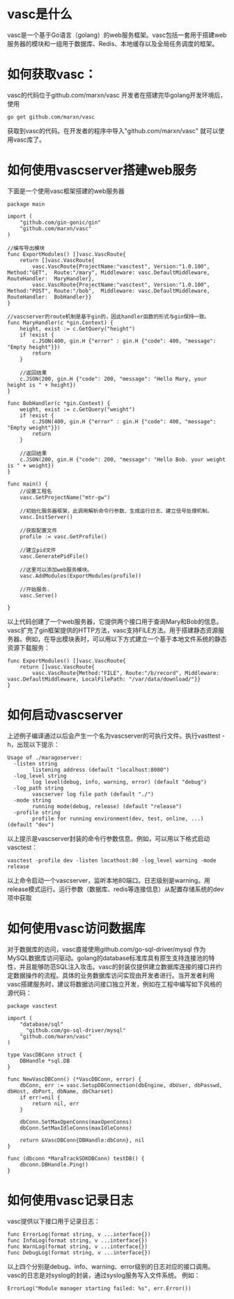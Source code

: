 # vasc是什么
vasc是一个基于Go语言（golang）的web服务框架。vasc包括一套用于搭建web服务器的模块和一组用于数据库、Redis、本地缓存以及全局任务调度的框架。
# 如何获取vasc：
vasc的代码位于github.com/marxn/vasc
开发者在搭建完毕golang开发环境后，使用
```
go get github.com/marxn/vasc
```
获取到vasc的代码。在开发者的程序中导入"github.com/marxn/vasc" 就可以使用vasc库了。

# 如何使用vascserver搭建web服务

下面是一个使用vasc框架搭建的web服务器
```
package main

import (
    "github.com/gin-gonic/gin"
    "github.com/marxn/vasc"
)

//编写导出模块
func ExportModules() []vasc.VascRoute{
    return []vasc.VascRoute{
        vasc.VascRoute{ProjectName:"vasctest", Version:"1.0.100", Method:"GET",  Route:"/mary", Middleware: vasc.DefaultMiddleware, RouteHandler:  MaryHandler},
        vasc.VascRoute{ProjectName:"vasctest", Version:"1.0.100", Method:"POST", Route:"/bob",  Middleware: vasc.DefaultMiddleware, RouteHandler:  BobHandler}}
}

//vascserver的route机制是基于gin的，因此handler函数的形式与gin保持一致。
func MaryHandler(c *gin.Context) {
    height, exist := c.GetQuery("height")
    if !exist {
        c.JSON(400, gin.H {"error" : gin.H {"code": 400, "message": "Empty height"}})
        return
    }

    //返回结果
    c.JSON(200, gin.H {"code": 200, "message": "Hello Mary, your height is " + height})
}

func BobHandler(c *gin.Context) {
    weight, exist := c.GetQuery("weight")
    if !exist {
        c.JSON(400, gin.H {"error" : gin.H {"code": 400, "message": "Empty weight"}})
        return
    }

    //返回结果
    c.JSON(200, gin.H {"code": 200, "message": "Hello Bob. your weight is " + weight})
}

func main() {
    //设置工程名
    vasc.SetProjectName("mtr-gw")
    
    //初始化服务器框架，此调用解析命令行参数、生成运行日志、建立信号处理机制。
    vasc.InitServer()
    
    //获取配置文件
    profile := vasc.GetProfile()

    //建立pid文件
    vasc.GeneratePidFile() 
    
    //这里可以添加web服务模块。
    vasc.AddModules(ExportModules(profile))
    
    //开始服务.
    vasc.Serve()
    
}
```

以上代码创建了一个web服务器，它提供两个接口用于查询Mary和Bob的信息。vasc扩充了gin框架提供的HTTP方法，vasc支持FILE方法。用于搭建静态资源服务器。例如，在导出模块表时，可以用以下方式建立一个基于本地文件系统的静态资源下载服务：
```
func ExportModules() []vasc.VascRoute{
    return []vasc.VascRoute{
        vasc.VascRoute{Method:"FILE", Route:"/b/record", Middleware: vasc.DefaultMiddleware, LocalFilePath: "/var/data/download/"}}
}

```

# 如何启动vascserver
上述例子编译通过以后会产生一个名为vascserver的可执行文件。执行vasttest -h，出现以下提示：
```
Usage of ./maragoserver:
  -listen string
        listening address (default "localhost:8080")
  -log_level string
        log level(debug, info, warning, error) (default "debug")
  -log_path string
        vascserver log file path (default "./")
  -mode string
        running mode(debug, release) (default "release")
  -profile string
        profile for running environment(dev, test, online, ...) (default "dev")
```
以上提示是vascserver封装的命令行参数信息。例如，可以用以下格式启动vasctest：
```
vasctest -profile dev -listen locathost:80 -log_level warning -mode release
```
以上命令启动一个vascserver，监听本地80端口。日志级别是warning。用release模式运行。运行参数（数据库、redis等连接信息）从配置存储系统的dev项中获取

# 如何使用vasc访问数据库
对于数据库的访问，vasc直接使用github.com/go-sql-driver/mysql 作为MySQL数据库访问驱动。golang的database标准库具有原生支持连接池的特性，并且能够防范SQL注入攻击。vasc的封装仅提供建立数据库连接的接口并约定数据操作的流程。具体的业务数据库访问实现由开发者进行。当开发者利用vasc搭建服务时，建议将数据访问接口独立开发，例如在工程中编写如下风格的源代码：
```
package vasctest

import (
    "database/sql"
    _ "github.com/go-sql-driver/mysql"
    "github.com/marxn/vasc"
)

type VascDBConn struct {
    DBHandle *sql.DB
}

func NewVascDBConn() (*VascDBConn, error) {
    dbConn, err := vasc.SetupDBConnection(dbEngine, dbUser, dbPasswd, dbHost, dbPort, dbName, dbCharset)
    if err!=nil {
        return nil, err
    }

    dbConn.SetMaxOpenConns(maxOpenConns)
    dbConn.SetMaxIdleConns(maxIdleConns)

    return &VascDBConn{DBHandle:dbConn}, nil
}

func (dbconn *MaraTrackSDKDBConn) testDB() {
    dbconn.DBHandle.Ping()
}

```
# 如何使用vasc记录日志
vasc提供以下接口用于记录日志：
```
func ErrorLog(format string, v ...interface{})
func InfoLog(format string, v ...interface{})
func WarnLog(format string, v ...interface{})
func DebugLog(format string, v ...interface{})
```
以上四个分别是debug、info、warning、error级别的日志对应的接口调用。vasc的日志是对syslog的封装，通过syslog服务写入文件系统。
例如：
```
ErrorLog("Module manager starting failed: %s", err.Error())
```

